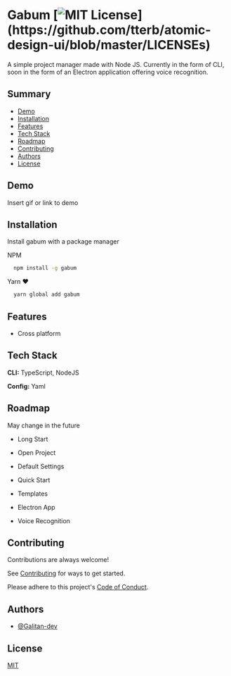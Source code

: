 # Gabum [![MIT License](https://img.shields.io/apm/l/atomic-design-ui.svg?)](https://github.com/tterb/atomic-design-ui/blob/master/LICENSEs)

A simple project manager made with Node JS. Currently in the form of CLI, soon in the form of an Electron application offering voice recognition.

## Summary

- [Demo](#demo)
- [Installation](#installation)
- [Features](#features)
- [Tech Stack](#tech-stack)
- [Roadmap](#roadmap)
- [Contributing](#contributing)
- [Authors](#authors)
- [License](#license)

## Demo

Insert gif or link to demo

## Installation

Install gabum with a package manager

NPM

```bash
  npm install -g gabum
```

Yarn ❤️

```bash
  yarn global add gabum
```

## Features

- Cross platform

## Tech Stack

**CLI:** TypeScript, NodeJS

**Config:** Yaml

## Roadmap

May change in the future

- Long Start

- Open Project

- Default Settings

- Quick Start

- Templates

- Electron App

- Voice Recognition

## Contributing

Contributions are always welcome!

See [Contributing](https://github.com/Galitan-Dev/Gabum/blob/main/CONTRIBUTING.md) for ways to get started.

Please adhere to this project's [Code of Conduct](https://github.com/Galitan-Dev/Gabum/blob/main/CODE_OF_CONDUCT.md).

## Authors

- [@Galitan-dev](https://www.github.com/Galitan-dev)

## License

[MIT](https://choosealicense.com/licenses/mit/)
